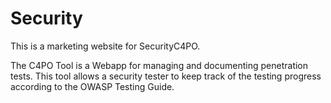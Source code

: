 # Security

This is a marketing website for SecurityC4PO. 

The C4PO Tool is a Webapp for managing and documenting penetration tests.
This tool allows a security tester to keep track of the testing progress according to the OWASP Testing Guide.
